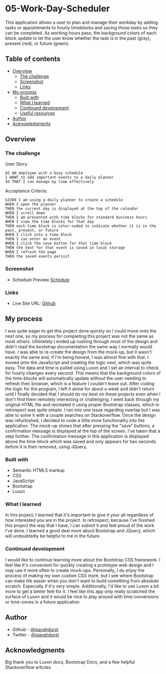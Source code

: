 # 05-Work-Day-Scheduler

This application allows a user to plan and manage their workday by adding tasks or appointments to hourly timeblocks and saving those tasks so they can be completed. As working hours pass, the background colors of each block update to let the user know whether the task is in the past (gray), present (red), or future (green).

## Table of contents

- [Overview](#overview)
  - [The challenge](#the-challenge)
  - [Screenshot](#screenshot)
  - [Links](#links)
- [My process](#my-process)
  - [Built with](#built-with)
  - [What I learned](#what-i-learned)
  - [Continued development](#continued-development)
  - [Useful resources](#useful-resources)
- [Author](#author)
- [Acknowledgments](#acknowledgments)

## Overview

### The challenge

User Story:

```
AS AN employee with a busy schedule
I WANT to add important events to a daily planner
SO THAT I can manage my time effectively
```

Acceptance Criteria:

```
GIVEN I am using a daily planner to create a schedule
WHEN I open the planner
THEN the current day is displayed at the top of the calendar
WHEN I scroll down
THEN I am presented with time blocks for standard business hours
WHEN I view the time blocks for that day
THEN each time block is color-coded to indicate whether it is in the past, present, or future
WHEN I click into a time block
THEN I can enter an event
WHEN I click the save button for that time block
THEN the text for that event is saved in local storage
WHEN I refresh the page
THEN the saved events persist
```

### Screenshot

- Schedule Preview [Schedule](./assets/images/scheduler-screenshot.png?raw=true "Schedule Preview")

### Links

- Live Site URL: [Github](https://isayahdurst.github.io/05-work-day-scheduler)

## My process

I was quite eager to get this project done quickly so I could move onto the next one, so my process for completing this project was not the same as most others. Ultimetely I
ended up rushing through most of the design and didn't read the bootstrap documentation the same way I normally would have. I was able to re-create the design from the mock-up,
but it wasn't exactly the same and, if I'm being honest, I was almost fine with that. I moved onto the JavaScript and creating the logic next, which was quite easy. The data
and time is pulled using Luxon and I set an interval to check for hourly changes every second. This means that the background colors of the time-blocks will automatically update
without the user needing to refresh their browser, which is a feature I couldn't leave out. After coding the logic for the program, I left it alone for about a week and didn't return until I finally decided that I should do my best on these projects even when I don't find them remotely interesting or challenging. I went back through my original HTML file and recreated it using proper Bootstrap classes, which in retrospect was quite simple. I ran into one issue regarding overlap but I was able to solve it with a couple searches on Stackoverflow. Once the design was refurbished, I decided to code a little more functionality into the application. The mock-up shows that after pressing the "save" buttons, a confirmation message is displayed at the top of the screen. I've taken that a step further. The confirmation message in this application is displayed above the time-block which was saved and only appears for two seconds before it is then removed, using JQuery.

### Built with

- Semantic HTML5 markup
- CSS
- JavaScript
- Bootstrap
- Luxon

### What I learned

In this project, I learned that it's important to give it your all regardless of how interested you are in the project. In retrospect, because I've finished this project the way that I have, I can submit it and feel proud of the work I've done. I learned a good deal more about Bootstrap and JQuery, which will undoubtedly be helpful to me in the future.

### Continued development

I would like to continue learning more about the Bootstrap CSS framework. I feel like it's convenient for quickly creating a prototype web design and I may use it more often to create mock-ups. Personally, I do enjoy the process of making my own custom CSS more, but I see where Bootstrap can make life easier when you don't want to build something from absolute scratch. Especially if it's very simple. Additionally, I'd like to use Luxon a bit more to get a better feel for it. I feel like this app only really scratched the surface of Luxon and it would be nice to play around with time conversions or time-zones in a future application.

## Author

- Github - [@isayahdurst](https://www.github.com/isayahdurst)
- Twitter - [@isayahdurst](https://www.twitter.com/isayahdurst)

## Acknowledgments

Big thank you to Luxon docs, Bootstrap Docs, and a few helpful Stackoverflow articles.
